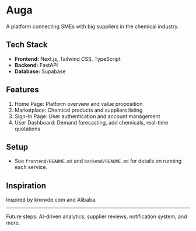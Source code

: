 # Auga

A platform connecting SMEs with big suppliers in the chemical industry.

## Tech Stack
- **Frontend:** Next.js, Tailwind CSS, TypeScript
- **Backend:** FastAPI
- **Database:** Supabase

## Features
1. Home Page: Platform overview and value proposition
2. Marketplace: Chemical products and suppliers listing
3. Sign-In Page: User authentication and account management
4. User Dashboard: Demand forecasting, add chemicals, real-time quotations

## Setup
- See `frontend/README.md` and `backend/README.md` for details on running each service.

## Inspiration
Inspired by knowde.com and Alibaba.

---

Future steps: AI-driven analytics, supplier reviews, notification system, and more.
